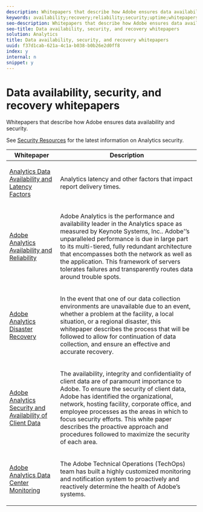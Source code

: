 ```yaml
---
description: Whitepapers that describe how Adobe ensures data availability and security.
keywords: availability;recovery;reliability;security;uptime;whitepapers
seo-description: Whitepapers that describe how Adobe ensures data availability and security.
seo-title: Data availability, security, and recovery whitepapers
solution: Analytics
title: Data availability, security, and recovery whitepapers
uuid: f37d1cab-621a-4c1a-b038-b0b26e2d0ff8
index: y
internal: n
snippet: y
---
```


# Data availability, security, and recovery whitepapers

Whitepapers that describe how Adobe ensures data availability and security.

See [Security Resources](http://www.adobe.com/security/resources.html) for the latest information on Analytics security. 

<table id="table_05ADD496A9154A9D838DBCEE564F360D"> 
 <thead> 
  <tr> 
   <th colname="col1" class="entry"> Whitepaper </th> 
   <th colname="col2" class="entry"> Description </th> 
  </tr> 
 </thead>
 <tbody> 
  <tr> 
   <td colname="col1"> <p><a href="https://marketing.adobe.com/resources/help/en_US/analytics/whitepapers/analytics-data-availability.pdf" format="https" scope="external"> Analytics Data Availability and Latency Factors</a> </p> </td> 
   <td colname="col2"> <p>Analytics latency and other factors that impact report delivery times. </p> </td> 
  </tr> 
  <tr> 
   <td colname="col1"> <p> <a href="http://marketing.adobe.com/resources/help/en_US/analytics/whitepapers/adobe-analytics-availability.pdf" format="http" scope="external"> Adobe Analytics Availability and Reliability</a> </p> </td> 
   <td colname="col2"> <p>Adobe Analytics is the performance and availability leader in the Analytics space as measured by Keynote Systems, Inc.. Adobe'’s unparalleled performance is due in large part to its multi-tiered, fully redundant architecture that encompasses both the network as well as the application. This framework of servers tolerates failures and transparently routes data around trouble spots. </p> </td> 
  </tr> 
  <tr> 
   <td colname="col1"> <p> <a href="http://marketing.adobe.com/resources/help/en_US/analytics/whitepapers/adobe-analytics-disaster-recovery.pdf" format="http" scope="external"> Adobe Analytics Disaster Recovery</a> </p> </td> 
   <td colname="col2"> <p>In the event that one of our data collection environments are unavailable due to an event, whether a problem at the facility, a local situation, or a regional disaster, this whitepaper describes the process that will be followed to allow for continuation of data collection, and ensure an effective and accurate recovery. </p> </td> 
  </tr> 
  <tr> 
   <td colname="col1"> <p> <a href="http://marketing.adobe.com/resources/help/en_US/analytics/whitepapers/adobe-client-data-security.pdf" format="http" scope="external"> Adobe Analytics Security and Availability of Client Data</a> </p> </td> 
   <td colname="col2"> <p>The availability, integrity and confidentiality of client data are of paramount importance to Adobe. To ensure the security of client data, Adobe has identified the organizational, network, hosting facility, corporate office, and employee processes as the areas in which to focus security efforts. This white paper describes the proactive approach and procedures followed to maximize the security of each area. </p> </td> 
  </tr> 
  <tr> 
   <td colname="col1"> <p> <a href="http://marketing.adobe.com/resources/help/en_US/analytics/whitepapers/adobe-data-center-monitoring.pdf" format="http" scope="external"> Adobe Analytics Data Center Monitoring</a> </p> </td> 
   <td colname="col2"> <p>The Adobe Technical Operations (TechOps) team has built a highly customized monitoring and notification system to proactively and reactively determine the health of Adobe’s systems. </p> </td> 
  </tr> 
 </tbody> 
</table>

